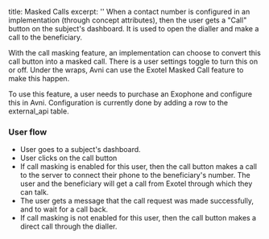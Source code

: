 title: Masked Calls
excerpt: ''
When a contact number is configured in an implementation (through concept attributes), then the user gets a "Call" button on the subject's dashboard. It is used to open the dialler and make a call to the beneficiary.

With the call masking feature, an implementation can choose to convert this call button into a masked call. There is a user settings toggle to turn this on or off. Under the wraps, Avni can use the Exotel Masked Call feature to make this happen. 

To use this feature, a user needs to purchase an Exophone and configure this in Avni. Configuration is currently done by adding a row to the external\_api table. 

### User flow

* User goes to a subject's dashboard.
* User clicks on the call button
* If call masking is enabled for this user, then the call button makes a call to the server to connect their phone to the beneficiary's number. The user and the beneficiary will get a call from Exotel through which they can talk.
* The user gets a message that the call request was made successfully, and to wait for a call back.
* If call masking is not enabled for this user, then the call button makes a direct call through the dialler.
